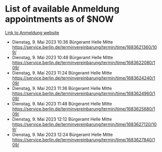 # List of available Anmeldung appointments as of $NOW
[Link to Anmeldung website](https://service.berlin.de/terminvereinbarung/termin/tag.php?termin=1&anliegen[]=120686&dienstleisterlist=122210,122217,327316,122219,327312,122227,327314,122231,327346,122243,327348,122254,122252,329742,122260,329745,122262,329748,122271,327278,122273,327274,122277,327276,330436,122280,327294,122282,327290,122284,327292,122291,327270,122285,327266,122286,327264,122296,327268,150230,329760,122297,327286,122294,327284,122312,329763,122314,329775,122304,327330,122311,327334,122309,327332,317869,122281,327352,122279,329772,122283,122276,327324,122274,327326,122267,329766,122246,327318,122251,327320,122257,327322,122208,327298,122226,327300&herkunft=http%3A%2F%2Fservice.berlin.de%2Fdienstleistung%2F120686%2F)
- Dienstag, 9. Mai 2023 10:36 Bürgeramt Helle Mitte https://service.berlin.de/terminvereinbarung/termin/time/1683621360/109/
- Dienstag, 9. Mai 2023 10:48 Bürgeramt Helle Mitte https://service.berlin.de/terminvereinbarung/termin/time/1683622080/109/
- Dienstag, 9. Mai 2023 11:24 Bürgeramt Helle Mitte https://service.berlin.de/terminvereinbarung/termin/time/1683624240/109/
- Dienstag, 9. Mai 2023 11:36 Bürgeramt Helle Mitte https://service.berlin.de/terminvereinbarung/termin/time/1683624960/109/
- Dienstag, 9. Mai 2023 11:48 Bürgeramt Helle Mitte https://service.berlin.de/terminvereinbarung/termin/time/1683625680/109/
- Dienstag, 9. Mai 2023 12:12 Bürgeramt Helle Mitte https://service.berlin.de/terminvereinbarung/termin/time/1683627120/109/
- Dienstag, 9. Mai 2023 12:24 Bürgeramt Helle Mitte https://service.berlin.de/terminvereinbarung/termin/time/1683627840/109/
